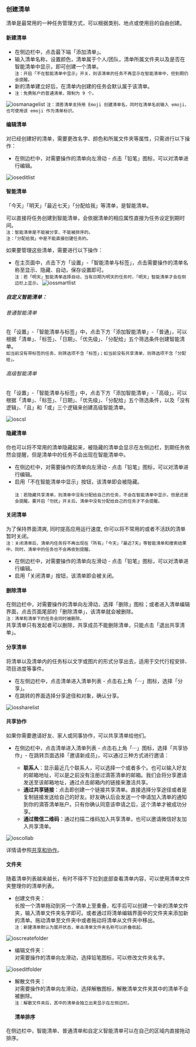 ### 创建清单

清单是最常用的一种任务管理方式，可以根据类别、地点或使用目的自由创建。

#### 新建清单

* 在侧边栏中，点击最下端「添加清单」。
* 输入清单名称，设置颜色，清单属于个人/团队，清单所属文件夹以及是否在智能清单中显示，即可创建一个清单。
  <br>`注：开启「不在智能清单中显示」开关，则该清单的任务不再显示在智能清单中，但到期仍会提醒。`
* 新的清单建立好后，在清单内创建的任务会默认属于该清单。  
* `注：免费账户的普通清单，限制为 9 个。`

![iosmanagelist](../images/ios/managelist/addlist.jpg) `注：滴答清单支持用 Emoji 创建清单名，同时在清单名前输入 emoji，也可使用该 emoji 作为清单标识。`

#### 编辑清单

对已经创建好的清单，需要更改名字、颜色和所属文件夹等属性，只需进行以下操作：

* 在侧边栏中，对需要操作的清单向左滑动 - 点击「铅笔」图标，可以对清单进行编辑。

![ioseditlist](../images/ios/managelist/editlist.jpg)


#### 智能清单

「今天」「明天」「最近七天」「分配给我」等清单，是智能清单。

可以直接将任务创建到智能清单，会依据清单的相应属性直接为任务设定到期时间。 <br >`注：智能清单是不能被分享、不能被排序的。` <br >`注：「分配给我」中是不能直接创建任务的。`

如果要管理这些清单，需要进行以下操作：

* 在主页面中，点击下方「设置」-「智能清单与标签」，点击需要操作的清单名称至显示、隐藏、自动，保存设置即可。
  <br >`注：若「明天」智能清单选择自动，当有日期为明天的任务时，「明天」智能清单才会在侧边栏上显示。`
![iossmartlist](../images/ios/managelist/smartlist.jpg)

##### 自定义智能清单：

###### 普通智能清单
在「设置」-「智能清单与标签」中，点击下方「添加智能清单」-「普通」，可以根据「清单」、「标签」、「日期」、「优先级」、「分配给」五个筛选条件创建智能清单。 <br >`如当前没有带标签的任务，则筛选项不含「标签」；如当前没有共享清单，则筛选项不含「分配给」。`

###### 高级智能清单
在「设置」-「智能清单与标签」中，点击下方「添加智能清单」-「高级」，可以根据「清单」、「标签」、「日期」、「优先级」、「分配给」五个筛选条件，以及「没有逻辑」、「且」和「或」三个逻辑来创建高级智能清单。

![ioscsl](../images/ios/managelist/csl.jpg)

#### 隐藏清单

你也可以将不常用的清单隐藏起来，被隐藏的清单会显示在左侧边栏，到期任务依然会提醒，但是清单中的任务不会出现在智能清单中。

* 在侧边栏中，对需要操作的清单向左滑动 - 点击「铅笔」图标，可以对清单进行编辑。
* 启用「不在智能清单中显示」按钮，该清单即会被隐藏。  
  <br>`注：若隐藏共享清单，则清单中没有分配给自己的任务，不会在智能清单中显示，但是还是会提醒。要开启「勿扰」开关后，清单中没有分配给自己的任务才不会提醒。`

#### 关闭清单

为了保持界面清爽, 同时提高应用运行速度, 你可以将不常用的或者不活跃的清单暂时关闭。 <br >`注：关闭清单后，清单内任务将不再出现在「所有」「今天」「最近7天」等智能清单和搜索结果中。同时，清单中的任务也不会再收到提醒。`

* 在侧边栏中，对需要操作的清单向左滑动 - 点击「铅笔」图标，可以对清单进行编辑。
* 启用「关闭清单」按钮，该清单即会被关闭。

#### 删除清单

在侧边栏中，对需要操作的清单向左滑动，选择「删除」图标；或者进入清单编辑界面，点击页面尾部的「删除清单」，该清单就会被删除。 <br>`注：清单和清单下的任务会同时被删除。` <br >
共享清单只有发起者可以删除，共享成员不能删除清单，只能点击「退出共享清单」。

#### 分享清单

将清单以及清单内的任务标以文字或图片的形式分享出去，适用于交代行程安排、项目进度等事件。

* 在左侧边栏中，点击清单进入清单列表 - 点击右上角「···」图标，选择「分享」。
* 在跳转的界面选择分享途径和对象，确认分享。

![iossharelist](../images/ios/managelist/sharelist.jpg)

#### 共享协作

如果你需要邀请好友、家人或同事协作，可以共享清单给他们。

* 在侧边栏中，点击清单进入清单列表 - 点击右上角「···」图标，选择「共享协作」- 在跳转页面选择「邀请新成员」，可以通过三种方式进行邀请：

  * **联系人**：显示最近几个联系人，可以选择一个或者多个。也可以输入好友的邮箱地址，可以是之前没有注册过滴答清单的邮箱。我们会将分享邀请发送至该邮箱地址，通过点击邮箱内的链接来激活共享。
  * **通过共享链接**：点击即创建一个链接共享清单。直接选择分享途径或者是复制链接发送给自己的好友。好友确认后会发送一个申请加入清单的通知到你的滴答清单账户。只有你确认同意该申请之后，这个清单才被成功分享。
  * **通过微信二维码**：通过扫描二维码加入共享清单，也可以邀请微信好友加入共享清单。

![ioscollab](../images/ios/managelist/collabration.jpg)

详情请参照[共享和协作](../collaboration.md)。

#### 文件夹

随着清单列表越来越长，有时不得不下拉到底部查看清单内容，可以使用清单文件夹整理你的清单列表。

* 创建文件夹：  
  长按一个清单拖动到另一个清单上至重叠，松手后可以创建一个新的清单文件夹，输入清单文件夹名字即可。或者通过将清单编辑界面中的文件夹来添加新的清单。拖动清单至文件夹中或者拖动将清单从文件夹中移出。
  <br >`注：新建清单默认为展开状态，单击清单文件夹名称可以折叠收起。`
	
![ioscreatefolder](../images/ios/managelist/folder1.jpg)

* 编辑文件夹：  
  对需要操作的清单向左滑动，选择铅笔图标，可以修改文件夹名字。

![ioseditfolder](../images/ios/managelist/folder2.jpg)

* 解散文件夹：  
  对需要操作的清单向左滑动，选择解散图标，解散清单文件夹其中的清单不会被删除。
	<br >`注：解散文件夹后，其中的清单会独立出来显示在左侧边栏。`
	
	#### 清单排序

在侧边栏中，智能清单、普通清单和自定义智能清单可以在自己的区域内直接拖动排序。

